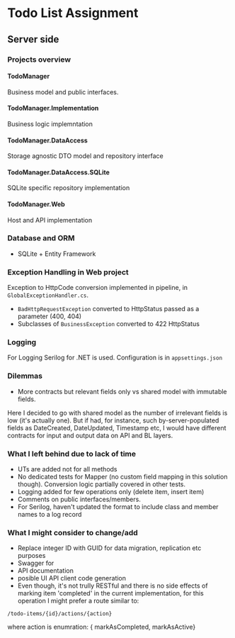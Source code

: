 # Todo List Assignment

## Server side

### Projects overview

#### TodoManager
Business model and public interfaces.

#### TodoManager.Implementation
Business logic implemntation

#### TodoManager.DataAccess
Storage agnostic DTO model and repository interface

#### TodoManager.DataAccess.SQLite
SQLite specific repository implementation

#### TodoManager.Web
Host and API implementation

### Database and ORM
- SQLite + Entity Framework 

### Exception Handling in Web project
Exception to HttpCode conversion implemented in pipeline, in `GlobalExceptionHandler.cs`.
- `BadHttpRequestException` converted to HttpStatus passed as a parameter (400, 404)
- Subclasses of `BusinessException` converted to 422 HttpStatus

### Logging
For Logging Serilog for .NET is used. Configuration is in `appsettings.json`

### Dilemmas
- More contracts but relevant fields only vs shared model with immutable fields.

Here I decided to go with shared model as the number of irrelevant fields is low (it's actually one). But if had, for instance, such by-server-populated fields as DateCreated, DateUpdated, Timestamp etc, I would have different contracts for input and output data on API and BL layers. 


### What I left behind due to lack of time
- UTs are added not for all methods
 - No dedicated tests for Mapper (no custom field mapping in this solution though). Conversion logic partially covered in other tests.
- Logging added for few operations only (delete item, insert item)
- Comments on public interfaces/members.
- For Serilog, haven't updated the format to include class and member names to a log record


### What I might consider to change/add
- Replace integer ID with GUID for data migration, replication etc purposes
- Swagger for 
 - API documentation
 - posible UI API client code generation
- Even though, it's not trully RESTful and there is no side effects of marking item 'completed' in the current implementation, for this operation I might prefer a route similar to:
```
/todo-items/{id}/actions/{action}
```
where action is enumration: { markAsCompleted, markAsActive}
 

